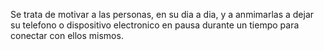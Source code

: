 Se trata de motivar a las personas, en su dia a dia, y a anmimarlas a dejar su telefono o dispositivo electronico en pausa durante un tiempo para conectar con ellos mismos.
